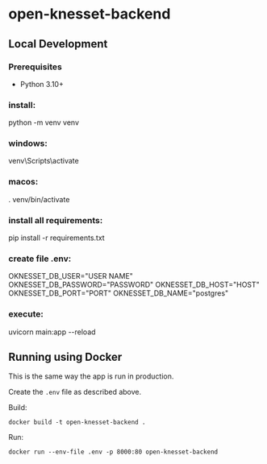 # open-knesset-backend

## Local Development

### Prerequisites

* Python 3.10+

### install:

python -m venv venv

### windows:

venv\Scripts\activate

### macos:

. venv/bin/activate

### install all requirements:

pip install -r requirements.txt

### create file .env:

OKNESSET_DB_USER="USER NAME"
OKNESSET_DB_PASSWORD="PASSWORD"
OKNESSET_DB_HOST="HOST"
OKNESSET_DB_PORT="PORT"
OKNESSET_DB_NAME="postgres"

### execute:

uvicorn main:app --reload

## Running using Docker

This is the same way the app is run in production.

Create the `.env` file as described above.

Build:

```
docker build -t open-knesset-backend .
```

Run:

```
docker run --env-file .env -p 8000:80 open-knesset-backend
```
